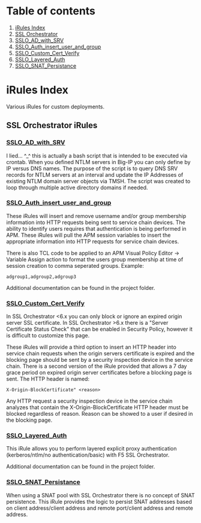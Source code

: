 # Table of contents

1.  [iRules Index](#introduction)
2.  [SSL Orchestrator](#sslo)
3.  [SSLO_AD_with_SRV](#subparagraph1)
4.  [SSLO_Auth_insert_user_and_group](#subparagraph2)
5.  [SSLO_Custom_Cert_Verify](#subparagraph3)
6.  [SSLO_Layered_Auth](#subparagraph4)
7.  [SSLO_SNAT_Persistance](#subparagraph5)


# iRules Index <a name="introduction"></a>

Various iRules for custom deployments.  

## SSL Orchestrator iRules <a name="sslo"></a>

### [SSLO_AD_with_SRV](https://github.com/megamattzilla/iRules/tree/master/SSLO_AD_with_SRV) <a name="subparagraph1"></a>

I lied... \^_^ this is actually a bash script that is intended to be executed via crontab. When you defined NTLM servers in Big-IP you can only define by IP versus DNS names. The purpose of the script is to query DNS SRV records for NTLM servers at an interval and update the IP Addresses of existing NTLM domain server objects via TMSH. The script was created to loop through multiple active directory domains if needed.    

### [SSLO_Auth_insert_user_and_group](https://github.com/megamattzilla/iRules/tree/master/SSLO_Auth_insert_user_and_group) <a name="subparagraph2"></a>
These iRules will insert and remove username and/or group membership information into HTTP requests being sent to service chain devices. The ability to identify users requires that authentication is being performed in APM. These iRules will pull the APM session variables to insert the appropriate information into HTTP requests for service chain devices. 

There is also TCL code to be applied to an APM Visual Policy Editor -> Variable Assign action to format the users group membership at time of session creation to comma seperated groups. 
Example:
```
adgroup1,adgroup2,adgroup3
``` 
Additional documentation can be found in the project folder.  

### [SSLO_Custom_Cert_Verify](https://github.com/megamattzilla/iRules/tree/master/SSLO_Custom_Cert_Verify) <a name="subparagraph3"></a>
In SSL Orchestrator <6.x you can only block or ignore an expired origin server SSL certificate. In SSL Orchestrator >6.x there is a "Server Certificate Status Check" that can be enabled in Security Policy, however it is difficult to customize this page. 

These iRules will provide a third option to insert an HTTP header into service chain requests when the origin servers certificate is expired and the blocking page should be sent by a security inspection device in the service chain. There is a second version of the iRule provided that allows a 7 day grace period on expired origin server certificates before a blocking page is sent. The HTTP header is named:
```
X-Origin-BlockCertificate" <reason>
``` 
Any HTTP request a security inspection device in the service chain analyzes that contain the X-Origin-BlockCertificate HTTP header must be blocked regardless of reason. Reason can be showed to a user if desired in the blocking page. 

### [SSLO_Layered_Auth](https://github.com/megamattzilla/iRules/tree/master/SSLO_Layered_Auth) <a name="subparagraph4"></a>

This iRule allows you to perform layered explicit proxy authentication (kerberos/ntlm/no authentication/basic) with F5 SSL Orchestrator. 

Additional documentation can be found in the project folder. 

### [SSLO_SNAT_Persistance](https://github.com/megamattzilla/iRules/tree/master/SSLO_SNAT_Persistance) <a name="subparagraph5"></a>

When using a SNAT pool with SSL Orchestrator there is no concept of SNAT persistence. This iRule provides the logic to persist SNAT addresses based on client address/client address and remote port/client address and remote address. 


